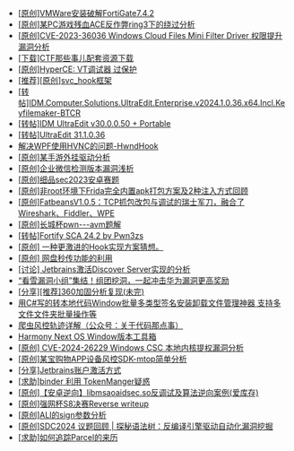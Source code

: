 + [[原创]VMWare安装破解FortiGate7.4.2](https://bbs.kanxue.com/thread-284794.htm)
+ [[原创]某PC游戏残血ACE反作弊ring3下的绕过分析](https://bbs.kanxue.com/thread-284667.htm)
+ [[原创]CVE-2023-36036 Windows Cloud Files Mini Filter Driver 权限提升漏洞分析](https://bbs.kanxue.com/thread-279771.htm)
+ [[下载]CTF那些事儿配套资源下载](https://bbs.kanxue.com/thread-283930.htm)
+ [[原创]HyperCE: VT调试器 过保护](https://bbs.kanxue.com/thread-284822.htm)
+ [[推荐][原创]svc_hook框架](https://bbs.kanxue.com/thread-284713.htm)
+ [[转帖]IDM.Computer.Solutions.UltraEdit.Enterprise.v2024.1.0.36.x64.Incl.Keyfilemaker-BTCR](https://bbs.kanxue.com/thread-284459.htm)
+ [[转帖]IDM UltraEdit v30.0.0.50 + Portable](https://bbs.kanxue.com/thread-277737.htm)
+ [[转帖]UltraEdit 31.1.0.36](https://bbs.kanxue.com/thread-283750.htm)
+ [解决WPF使用HVNC的问题-HwndHook](https://bbs.kanxue.com/thread-284821.htm)
+ [[原创]某手游外挂驱动分析](https://bbs.kanxue.com/thread-284674.htm)
+ [[原创]企业微信检测版本漏洞浅析](https://bbs.kanxue.com/thread-284796.htm)
+ [[原创]细品sec2023安卓赛题](https://bbs.kanxue.com/thread-278648.htm)
+ [[原创]非root环境下Frida完全内置apk打包方案及2种注入方式回顾](https://bbs.kanxue.com/thread-284482.htm)
+ [[原创]FatbeansV1.0.5：TCP抓包改包与调试的瑞士军刀，融合了Wireshark、Fiddler、WPE](https://bbs.kanxue.com/thread-284571.htm)
+ [[原创]长城杯pwn---avm题解](https://bbs.kanxue.com/thread-284826.htm)
+ [[转帖]Fortify SCA 24.2 by Pwn3zs](https://bbs.kanxue.com/thread-284820.htm)
+ [[原创]  一种更激进的Hook实现方案猜想。](https://bbs.kanxue.com/thread-284824.htm)
+ [[原创] 网盘秒传功能的利用](https://bbs.kanxue.com/thread-284783.htm)
+ [[讨论] Jetbrains激活Discover Server实现的分析](https://bbs.kanxue.com/thread-283941.htm)
+ [“看雪漏洞小组”集结！组团挖洞，一起冲击华为漏洞更高奖励](https://bbs.kanxue.com/thread-284477.htm)
+ [[分享][推荐]360加固分析复现(未完)](https://bbs.kanxue.com/thread-284799.htm)
+ [用C#写的转本地代码Window批量多类型签名安装卸载文件管理神器 支持多文件文件夹批量操作等](https://bbs.kanxue.com/thread-280799.htm)
+ [爬虫风控轨迹详解（公众号：关于代码那点事）](https://bbs.kanxue.com/thread-284830.htm)
+ [Harmony Next OS Window版本工具箱](https://bbs.kanxue.com/thread-284829.htm)
+ [[原创] CVE-2024-26229 Windows CSC 本地内核提权漏洞分析](https://bbs.kanxue.com/thread-282185.htm)
+ [[原创]某宝购物APP设备风控SDK-mtop简单分析](https://bbs.kanxue.com/thread-284241.htm)
+ [[分享]Jetbrains账户激活方式](https://bbs.kanxue.com/thread-284298.htm)
+ [[求助]binder 利用 TokenManger疑惑](https://bbs.kanxue.com/thread-284834.htm)
+ [[原创]【安卓逆向】libmsaoaidsec.so反调试及算法逆向案例(爱库存)](https://bbs.kanxue.com/thread-284816.htm)
+ [[原创]强网杯S8决赛Reverse writeup](https://bbs.kanxue.com/thread-284750.htm)
+ [[原创]ALI的sign参数分析](https://bbs.kanxue.com/thread-284292.htm)
+ [[原创]SDC2024 议题回顾 | 探秘语法树：反编译引擎驱动自动化漏洞挖掘](https://bbs.kanxue.com/thread-284318.htm)
+ [[求助]如何追踪Parcel的来历](https://bbs.kanxue.com/thread-284836.htm)
